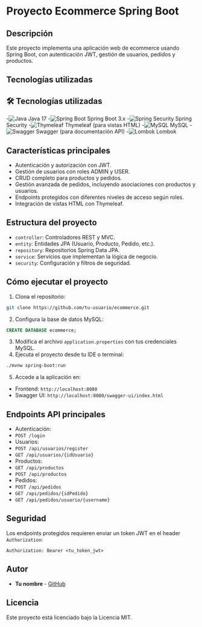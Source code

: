# Proyecto Ecommerce Spring Boot
## Descripción
Este proyecto implementa una aplicación web de ecommerce usando Spring Boot, con
autenticación JWT, gestión de usuarios, pedidos y productos.
## Tecnologías utilizadas
## 🛠️ Tecnologías utilizadas
-![Java](https://img.shields.io/badge/Java_17-%23ED8B00.svg?style=for-the-badge&logo=openjdk&logoColor=white) Java 17
-![Spring Boot](https://img.shields.io/badge/Spring_Boot_3.x-6DB33F?style=for-the-badge&logo=springboot&logoColor=white) Spring Boot 3.x
-![Spring Security](https://img.shields.io/badge/Spring_Security-6DB33F?style=for-the-badge&logo=springsecurity&logoColor=white) Spring Security
-![Thymeleaf](https://img.shields.io/badge/Thymeleaf-005F0F?style=for-the-badge&logo=thymeleaf&logoColor=white) Thymeleaf (para vistas HTML)
-![MySQL](https://img.shields.io/badge/MySQL-4479A1?style=for-the-badge&logo=mysql&logoColor=white) MySQL
-![Swagger](https://img.shields.io/badge/Swagger-85EA2D?style=for-the-badge&logo=swagger&logoColor=black) Swagger (para documentación API)
-![Lombok](https://img.shields.io/badge/Lombok-E74430?style=for-the-badge&logo=lombok&logoColor=white) Lombok
## Características principales
- Autenticación y autorización con JWT.
- Gestión de usuarios con roles ADMIN y USER.
- CRUD completo para productos y pedidos.
- Gestión avanzada de pedidos, incluyendo asociaciones con productos y usuarios.
- Endpoints protegidos con diferentes niveles de acceso según roles.
- Integración de vistas HTML con Thymeleaf.
## Estructura del proyecto
- `controller`: Controladores REST y MVC.
- `entity`: Entidades JPA (Usuario, Producto, Pedido, etc.).
- `repository`: Repositorios Spring Data JPA.
- `service`: Servicios que implementan la lógica de negocio.
- `security`: Configuración y filtros de seguridad.
## Cómo ejecutar el proyecto
1. Clona el repositorio:
 ```bash
 git clone https://github.com/tu-usuario/ecommerce.git
 ```
2. Configura la base de datos MySQL:
 ```sql
 CREATE DATABASE ecommerce;
 ```
3. Modifica el archivo `application.properties` con tus credenciales MySQL.
4. Ejecuta el proyecto desde tu IDE o terminal:
 ```bash
 ./mvnw spring-boot:run
 ```
5. Accede a la aplicación en:
 - Frontend: `http://localhost:8080`
 - Swagger UI: `http://localhost:8080/swagger-ui/index.html`
## Endpoints API principales
- Autenticación:
 - `POST /login`
- Usuarios:
 - `POST /api/usuarios/register`
 - `GET /api/usuarios/{idUsuario}`
- Productos:
 - `GET /api/productos`
 - `POST /api/productos`
- Pedidos:
 - `POST /api/pedidos`
 - `GET /api/pedidos/{idPedido}`
 - `GET /api/pedidos/usuario/{username}`
## Seguridad
Los endpoints protegidos requieren enviar un token JWT en el header `Authorization`:
```
Authorization: Bearer <tu_token_jwt>
```
## Autor
- **Tu nombre** - [GitHub](https://github.com/tu-usuario)
## Licencia
Este proyecto está licenciado bajo la Licencia MIT.
